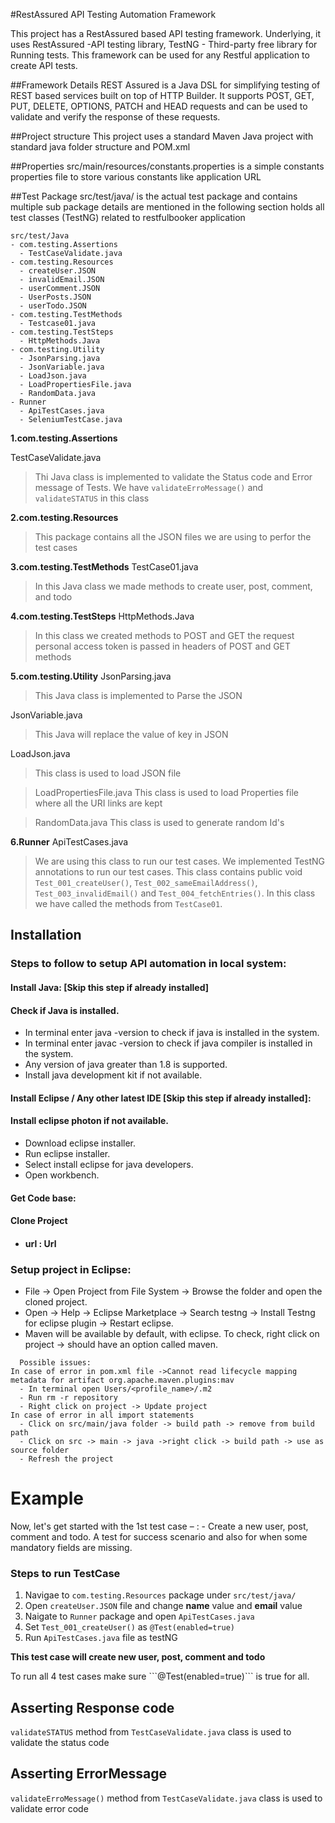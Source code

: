 #RestAssured API Testing Automation Framework

This project has a RestAssured based API testing framework. Underlying, it uses RestAssured -API testing library, TestNG - Third-party free library for Running tests. This framework can be used for any Restful application to create API tests.

##Framework Details
REST Assured is a Java DSL for simplifying testing of REST based services built on top of HTTP Builder. It supports POST, GET, PUT, DELETE, OPTIONS, PATCH and HEAD requests and can be used to validate and verify the response of these requests.


##Project structure
This project uses a standard Maven Java project with standard java folder structure and POM.xml


##Properties
src/main/resources/constants.properties is a simple constants properties file to store various constants like application URL


##Test Package
src/test/java/ is the actual test package and contains multiple sub package details are mentioned in the following section holds all test classes (TestNG) related to restfulbooker application

```
src/test/Java
- com.testing.Assertions
  - TestCaseValidate.java
- com.testing.Resources
  - createUser.JSON
  - invalidEmail.JSON
  - userComment.JSON
  - UserPosts.JSON
  - userTodo.JSON
- com.testing.TestMethods
  - Testcase01.java
- com.testing.TestSteps
  - HttpMethods.Java
- com.testing.Utility
  - JsonParsing.java
  - JsonVariable.java
  - LoadJson.java
  - LoadPropertiesFile.java
  - RandomData.java
- Runner
  - ApiTestCases.java
  - SeleniumTestCase.java

```

**1.com.testing.Assertions**

TestCaseValidate.java
> Thi Java class is implemented to validate the Status code and Error message of Tests. We have ```validateErroMessage()``` and ```validateSTATUS``` in this class

**2.com.testing.Resources**
> This package contains all the JSON files we are using to perfor the test cases 

**3.com.testing.TestMethods**
TestCase01.java
> In this Java class we made methods to create user, post, comment, and todo

**4.com.testing.TestSteps**
HttpMethods.Java
> In this class we created methods to POST and GET the request
> personal access token is passed in headers of POST and GET methods

**5.com.testing.Utility**
JsonParsing.java
> This Java class is implemented to Parse the JSON

JsonVariable.java
> This Java will replace the value of key in JSON

LoadJson.java
> This class is used to load JSON file

> LoadPropertiesFile.java
This class is used to load Properties file where all the URI links are kept

> RandomData.java
This class is used to generate random Id's

**6.Runner**
ApiTestCases.java
> We are using this class to run our test cases. We implemented TestNG annotations to run our test cases. This class contains public void ```Test_001_createUser()```, ```Test_002_sameEmailAddress()```, ```Test_003_invalidEmail()``` and ```Test_004_fetchEntries()```. In this class we have called the methods from ```TestCase01```.


<h2>Installation</h2>

<h3>Steps to follow to setup API automation in local system:</h3>

<h4>Install Java: [Skip this step if already installed]</h4>

<h4>Check if Java is installed.</h4>

* In terminal enter java -version to check if java is installed in the system.
* In terminal enter javac -version to check if java compiler is installed in the system.
* Any version of java greater than 1.8 is supported.
* Install java development kit if not available.

<h4>Install Eclipse / Any other latest IDE [Skip this step if already installed]:</h4>

<h4>Install eclipse photon if not available.</h4>

* Download eclipse installer.
* Run eclipse installer.
* Select install eclipse for java developers.
* Open workbench.

<h4>Get Code base:</h4>

<h4>Clone Project<h4>
  
* url : Url
  
<h3>Setup project in Eclipse:</h3>

* File -> Open Project from File System -> Browse the folder and open the cloned project.
* Open -> Help -> Eclipse Marketplace -> Search testng -> Install Testng for eclipse plugin -> Restart eclipse.
* Maven will be available by default, with eclipse. To check, right click on project -> should have an option called maven.


```
  Possible issues:
In case of error in pom.xml file ->Cannot read lifecycle mapping metadata for artifact org.apache.maven.plugins:mav
  - In terminal open Users/<profile_name>/.m2
  - Run rm -r repository
  - Right click on project -> Update project
In case of error in all import statements
  - Click on src/main/java folder -> build path -> remove from build path
  - Click on src -> main -> java ->right click -> build path -> use as source folder
  - Refresh the project
  ```
  
  <h1>Example</h1>
  
Now, let's get started with the 1st test case – : - Create a new user, post, comment and todo. A test for success scenario and also for when some mandatory fields are missing.
  
  <h3>Steps to run TestCase</h3>
  
  1. Navigae to ```com.testing.Resources``` package under ```src/test/java/```
  2. Open ```createUser.JSON``` file and change **name** value and **email** value
  3. Naigate to ```Runner``` package and open ```ApiTestCases.java```
  4. Set ```Test_001_createUser()``` as ```@Test(enabled=true)```
  5. Run ```ApiTestCases.java``` file as testNG
  
  **This test case will create new user, post, comment and todo**
  
  </h3>To run all 4 test cases make sure ```@Test(enabled=true)``` is true for all.</h3>
  
 
  <h2>Asserting Response code</h2>
  
  ```validateSTATUS``` method from ```TestCaseValidate.java``` class is used to validate the status code
  
  <h2>Asserting ErrorMessage</h2>
  
  ```validateErroMessage()``` method from ```TestCaseValidate.java``` class is used to validate error code
  
  
  
  
  
  





